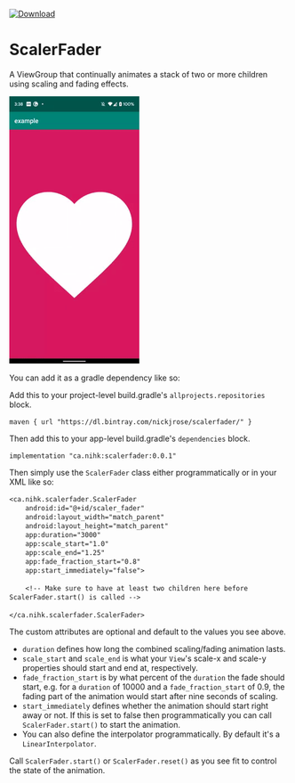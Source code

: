 [ ![Download](https://api.bintray.com/packages/nickjrose/scalerfader/ca.nihk.scalerfader/images/download.svg?version=0.0.1) ](https://bintray.com/nickjrose/scalerfader/ca.nihk.scalerfader/0.0.1/link)

# ScalerFader
A ViewGroup that continually animates a stack of two or more children using scaling and fading effects.

![GIF Example](https://github.com/nihk/ScalerFader/blob/master/example.gif)

You can add it as a gradle dependency like so:

Add this to your project-level build.gradle's `allprojects.repositories` block.
```
maven { url "https://dl.bintray.com/nickjrose/scalerfader/" }
```

Then add this to your app-level build.gradle's `dependencies` block.
```
implementation "ca.nihk:scalerfader:0.0.1"
```

Then simply use the `ScalerFader` class either programmatically or in your XML like so:

```
<ca.nihk.scalerfader.ScalerFader
    android:id="@+id/scaler_fader"
    android:layout_width="match_parent"
    android:layout_height="match_parent"
    app:duration="3000"
    app:scale_start="1.0"
    app:scale_end="1.25"
    app:fade_fraction_start="0.8"
    app:start_immediately="false">

    <!-- Make sure to have at least two children here before ScalerFader.start() is called -->

</ca.nihk.scalerfader.ScalerFader>
```

The custom attributes are optional and default to the values you see above.  
* `duration` defines how long the combined scaling/fading animation lasts.  
* `scale_start` and `scale_end` is what your `View`'s scale-x and scale-y properties should start and end at, respectively.  
* `fade_fraction_start` is by what percent of the `duration` the fade should start, e.g. for a `duration` of 10000 and a  `fade_fraction_start` of 0.9, the fading part of the animation would start after nine seconds of scaling.    
* `start_immediately` defines whether the animation should start right away or not. If this is set to false then programmatically you can call `ScalerFader.start()` to start the animation.  
* You can also define the interpolator programmatically. By default it's a `LinearInterpolator`.  

Call `ScalerFader.start()` or `ScalerFader.reset()` as you see fit to control the state of the animation.
